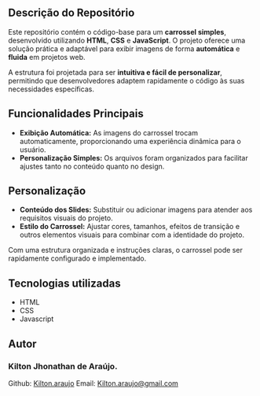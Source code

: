 ## Descrição do Repositório

Este repositório contém o código-base para um **carrossel simples**, desenvolvido utilizando **HTML**, **CSS** e **JavaScript**. O projeto oferece uma solução prática e adaptável para exibir imagens de forma **automática** e **fluida** em projetos web.  

A estrutura foi projetada para ser **intuitiva e fácil de personalizar**, permitindo que desenvolvedores adaptem rapidamente o código às suas necessidades específicas.  

## Funcionalidades Principais

- **Exibição Automática:** As imagens do carrossel trocam automaticamente, proporcionando uma experiência dinâmica para o usuário.  
- **Personalização Simples:** Os arquivos foram organizados para facilitar ajustes tanto no conteúdo quanto no design.  

## Personalização

- **Conteúdo dos Slides:** Substituir ou adicionar imagens para atender aos requisitos visuais do projeto.  
- **Estilo do Carrossel:** Ajustar cores, tamanhos, efeitos de transição e outros elementos visuais para combinar com a identidade do projeto.  

Com uma estrutura organizada e instruções claras, o carrossel pode ser rapidamente configurado e implementado.  

## Tecnologias utilizadas
* HTML
* CSS
* Javascript

## Autor
  ### Kilton Jhonathan de Araújo.
Github: [Kilton.araujo](https://github.com/KiltonAraujo)
Email: Kilton.araujo@gmail.com
